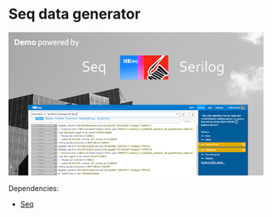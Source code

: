# Seq data generator

![SeqEditor banner](../../Images/SeqEditor.png)

Dependencies:

- [Seq](http://getseq.net/)